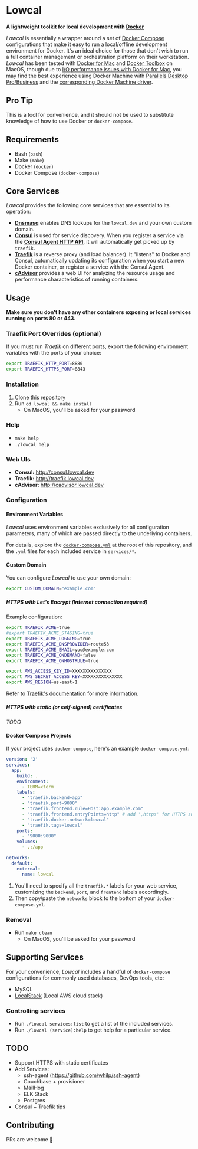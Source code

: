 # Lowcal

**A lightweight toolkit for local development with
[Docker](https://www.docker.com/)**

_Lowcal_ is essentially a wrapper around a set of
[Docker Compose](https://docs.docker.com/compose/) configurations that
make it easy to run a local/offline development environment for Docker.
It's an ideal choice for those that don't wish to run a full container
management or orchestration platform on their workstation. _Lowcal_ has
been tested with [Docker for Mac](https://www.docker.com/docker-mac) and
[Docker Toolbox](https://www.docker.com/products/docker-toolbox) on
MacOS, though due to
[I/O performance issues with Docker for Mac](https://docs.docker.com/docker-for-mac/osxfs/#performance-issues-solutions-and-roadmap),
you may find the best experience using Docker Machine with [Parallels
Desktop Pro/Business](http://www.parallels.com/products/desktop/) and
the
[corresponding Docker Machine driver](https://github.com/Parallels/docker-machine-parallels).

## Pro Tip

This is a tool for convenience, and it should not be used to substitute
knowledge of how to use Docker or `docker-compose`.

## Requirements

* Bash (`bash`)
* Make (`make`)
* Docker (`docker`)
* Docker Compose (`docker-compose`)

## Core Services

_Lowcal_ provides the following core services that are essential to its
operation:

* **[Dnsmasq](http://www.thekelleys.org.uk/dnsmasq/doc.html)** enables
  DNS lookups for the `lowcal.dev` and your own custom domain.
* **[Consul](https://consul.io)** is used for service discovery. When
  you register a service via the
  **[Consul Agent HTTP API](https://www.consul.io/api/agent.html)**, it
  will automatically get picked up by `traefik`.
* **[Traefik](https://traefik.io)** is a reverse proxy (and load
  balancer). It "listens" to Docker and Consul, automatically updating
  its configuration when you start a new Docker container, or register a
  service with the Consul Agent.
* **[cAdvisor](https://github.com/google/cadvisor)** provides a web UI
  for analyzing the resource usage and performance characteristics of
  running containers.

## Usage

**Make sure you don't have any other containers exposing or local
services running on ports 80 or 443.**

### Traefik Port Overrides (optional)

If you must run _Traefik_ on different ports, export the following
environment variables with the ports of your choice:

```bash
export TRAEFIK_HTTP_PORT=8880
export TRAEFIK_HTTPS_PORT=8843
```

### Installation

1. Clone this repository
2. Run `cd lowcal && make install`
   * On MacOS, you'll be asked for your password

### Help

* `make help`
* `./lowcal help`

### Web UIs

* **Consul:** http://consul.lowcal.dev
* **Traefik:** http://traefik.lowcal.dev
* **cAdvisor:** http://cadvisor.lowcal.dev

### Configuration

#### Environment Variables

_Lowcal_ uses environment variables exclusively for all configuration
parameters, many of which are passed directly to the underlying
containers.

For details, explore the [`docker-compose.yml`](docker-compose.yml) at
the root of this repository, and the `.yml` files for each included
service in `services/*`.

#### Custom Domain

You can configure _Lowcal_ to use your own domain:

```bash
export CUSTOM_DOMAIN="example.com"
```

##### HTTPS with Let's Encrypt (Internet connection required)

Example configuration:

```bash
export TRAEFIK_ACME=true
#export TRAEFIK_ACME_STAGING=true
export TRAEFIK_ACME_LOGGING=true
export TRAEFIK_ACME_DNSPROVIDER=route53
export TRAEFIK_ACME_EMAIL=you@example.com
export TRAEFIK_ACME_ONDEMAND=false
export TRAEFIK_ACME_ONHOSTRULE=true

export AWS_ACCESS_KEY_ID=XXXXXXXXXXXXXXX
export AWS_SECRET_ACCESS_KEY=XXXXXXXXXXXXXXX
export AWS_REGION=us-east-1
```

Refer to
[Traefik's documentation](https://docs.traefik.io/toml/#acme-lets-encrypt-configuration)
for more information.

##### HTTPS with static (or self-signed) certificates

_TODO_

#### Docker Compose Projects

If your project uses `docker-compose`, here's an example
`docker-compose.yml`:

```yaml
version: '2'
services:
  app:
    build: .
    environment:
      - TERM=xterm
    labels:
      - "traefik.backend=app"
      - "traefik.port=9000"
      - "traefik.frontend.rule=Host:app.example.com"
      - "traefik.frontend.entryPoints=http" # add ',https' for HTTPS support
      - "traefik.docker.network=lowcal"
      - "traefik.tags=lowcal"
    ports:
      - "9000:9000"
    volumes:
      - .:/app

networks:
  default:
    external:
      name: lowcal
```

1. You'll need to specify all the `traefik.*` labels for your web
   service, customizing the `backend`, `port`, and `frontend` labels
   accordingly.
2. Then copy/paste the `networks` block to the bottom of your
   `docker-compose.yml`.

### Removal

* Run `make clean`
  * On MacOS, you'll be asked for your password

## Supporting Services

For your convenience, _Lowcal_ includes a handful of `docker-compose`
configurations for commonly used databases, DevOps tools, etc:

* MySQL
* [LocalStack](https://bitbucket.org/atlassian/localstack) (Local AWS
  cloud stack)

### Controlling services

* Run `./lowcal services:list` to get a list of the included services.
* Run `./lowcal (service):help` to get help for a particular service.


## TODO

* Support HTTPS with static certificates
* Add Services:
  * ssh-agent (https://github.com/whilp/ssh-agent)
  * Couchbase + provisioner
  * MailHog
  * ELK Stack
  * Postgres
* Consul + Traefik tips

## Contributing

PRs are welcome 🙂